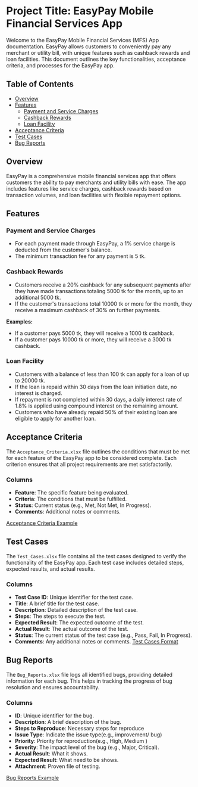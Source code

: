 # Project Title: EasyPay Mobile Financial Services App

Welcome to the EasyPay Mobile Financial Services (MFS) App documentation. EasyPay allows customers to conveniently pay any merchant or utility bill, with unique features such as cashback rewards and loan facilities. This document outlines the key functionalities, acceptance criteria, and processes for the EasyPay app.

## Table of Contents
- [Overview](#overview)
- [Features](#features)
  - [Payment and Service Charges](#payment-and-service-charges)
  - [Cashback Rewards](#cashback-rewards)
  - [Loan Facility](#loan-facility)
- [Acceptance Criteria](#acceptance-criteria)
- [Test Cases](#test-cases)
- [Bug Reports](#bug-reports)


## Overview

EasyPay is a comprehensive mobile financial services app that offers customers the ability to pay merchants and utility bills with ease. The app includes features like service charges, cashback rewards based on transaction volumes, and loan facilities with flexible repayment options.

## Features

### Payment and Service Charges

- For each payment made through EasyPay, a 1% service charge is deducted from the customer's balance.
- The minimum transaction fee for any payment is 5 tk.

### Cashback Rewards

- Customers receive a 20% cashback for any subsequent payments after they have made transactions totaling 5000 tk for the month, up to an additional 5000 tk.
- If the customer's transactions total 10000 tk or more for the month, they receive a maximum cashback of 30% on further payments.

**Examples:**
- If a customer pays 5000 tk, they will receive a 1000 tk cashback.
- If a customer pays 10000 tk or more, they will receive a 3000 tk cashback.

### Loan Facility

- Customers with a balance of less than 100 tk can apply for a loan of up to 20000 tk.
- If the loan is repaid within 30 days from the loan initiation date, no interest is charged.
- If repayment is not completed within 30 days, a daily interest rate of 1.8% is applied using compound interest on the remaining amount.
- Customers who have already repaid 50% of their existing loan are eligible to apply for another loan.

## Acceptance Criteria

The `Acceptance_Criteria.xlsx` file outlines the conditions that must be met for each feature of the EasyPay app to be considered complete. Each criterion ensures that all project requirements are met satisfactorily.

### Columns
- **Feature**: The specific feature being evaluated.
- **Criteria**: The conditions that must be fulfilled.
- **Status**: Current status (e.g., Met, Not Met, In Progress).
- **Comments**: Additional notes or comments.

[Acceptance Criteria Example](https://docs.google.com/document/d/1b8lT7XqcO9tPj592tIuMNP-eW2QLCUkrONQdR83nh_w/edit?tab=t.0)

## Test Cases

The `Test_Cases.xlsx` file contains all the test cases designed to verify the functionality of the EasyPay app. Each test case includes detailed steps, expected results, and actual results.

### Columns
- **Test Case ID**: Unique identifier for the test case.
- **Title**: A brief title for the test case.
- **Description**: Detailed description of the test case.
- **Steps**: The steps to execute the test.
- **Expected Result**: The expected outcome of the test.
- **Actual Result**: The actual outcome of the test.
- **Status**: The current status of the test case (e.g., Pass, Fail, In Progress).
- **Comments**: Any additional notes or comments.
[ Test Cases Format](https://docs.google.com/spreadsheets/d/1SCvqYnEjzJq-mFIugtWVjaCBjvol-VNzlPRY5KIsIG8/edit?gid=0#gid=0)

## Bug Reports

The `Bug_Reports.xlsx` file logs all identified bugs, providing detailed information for each bug. This helps in tracking the progress of bug resolution and ensures accountability.

### Columns
- **ID**: Unique identifier for the bug.
- **Description**: A brief description of the bug.
- **Steps to Reproduce**: Necessary steps for reproduce
- **Issue Type**: Indicate the issue type(e.g., improvement/ bug)
- **Priority**: Priority for reproduction(e.g., High, Medium )
- **Severity**: The impact level of the bug (e.g., Major, Critical).
- **Actual Result**: What it shows.
- **Expected Result**: What need to be shows.
- **Attachment**: Proven file of testing.

[ Bug Reports Example](https://docs.google.com/spreadsheets/d/17wf8uT834wsgMRdRVWuLSg_33LlGig3tkNkJtDeDYaY/edit?gid=0#gid=0)



